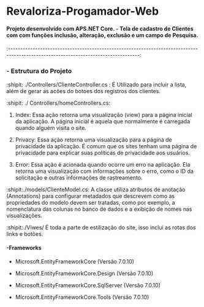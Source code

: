 <h1>Revaloriza-Progamador-Web</h1>

<h4> Projeto desenvolvido com APS.NET Core. - Tela de cadastro de Clientes com com funções inclusão, alteração, exclusão e um campo de Pesquisa.</h4>:-----------------------------------------------------------------------------------------------------------------------------------:
<h3>- Estrutura do Projeto</h3>
:shipit: ./Controllers/ClienteController.cs : É Utilizado para incluir a lista, além de gerar as acões do botoes dos registros dos clientes.

:shipit: ./ Controllers/homeControllers.cs:
1. Index: Essa ação retorna uma visualização (view) para a página inicial da aplicação. A página inicial é aquela que normalmente é carregada quando alguém visita o site.

2. Privacy: Essa ação retorna uma visualização para a página de privacidade da aplicação. É comum que os sites tenham uma página de privacidade para explicar suas políticas de privacidade aos usuários.

3. Error: Essa ação é acionada quando ocorre um erro na aplicação. Ela retorna uma visualização com informações sobre o erro, como o ID da solicitação e outras informações de rastreamento.

:shipit:./models/ClienteModel.cs: A classe utiliza atributos de anotação (Annotations) para configurar metadados que descrevem como as propriedades do modelo devem ser tratadas, como por exemplo, a nomenclatura das colunas no banco de dados e a exibição de nomes nas visualizações.

:shipit:./Viwes/ É toda a parte de estilização do site, isso inclui as rotas dos links e botões.




<h4>-Frameworks </h4>

- Microsoft.EntityFrameworkCore (Versão 7.0.10)

- Microsoft.EntityFrameworkCore.Design (Versão 7.0.10)

- Microsoft.EntityFrameworkCore.SqlServer (Versão 7.0.10)

- Microsoft.EntityFrameworkCore.Tools (Versão 7.0.10)
